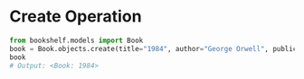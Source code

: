 # Create Operation

```python
from bookshelf.models import Book
book = Book.objects.create(title="1984", author="George Orwell", publication_year=1949)
book
# Output: <Book: 1984>



